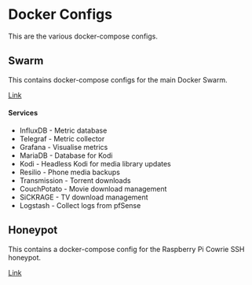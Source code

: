 # Docker Configs

This are the various docker-compose configs.

## Swarm

This contains docker-compose configs for the main Docker Swarm.

[Link](./swarm)

#### Services

* InfluxDB - Metric database
* Telegraf - Metric collector
* Grafana - Visualise metrics
* MariaDB - Database for Kodi
* Kodi - Headless Kodi for media library updates
* Resilio - Phone media backups
* Transmission - Torrent downloads
* CouchPotato - Movie download management
* SiCKRAGE - TV download management
* Logstash - Collect logs from pfSense

## Honeypot

This contains a docker-compose config for the Raspberry Pi Cowrie SSH honeypot.

[Link](./honeypot)
